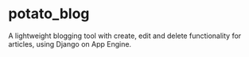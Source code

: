 potato_blog
===========

A lightweight blogging tool with create, edit and delete functionality for articles, using Django on App Engine. 
